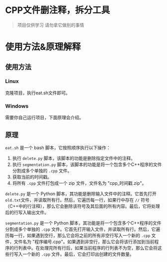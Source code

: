 # CPP文件删注释，拆分工具
<blockquote class="note">项目仅供学习 请勿拿它做别的事情</blockquote>

# 使用方法&原理解释
## 使用方法
### Linux
克隆项目，执行eat.sh文件即可。
### Windows
需要你自己运行项目，下面原理会介绍。
## 原理
`eat.sh` 是一个 bash 脚本，它按照顺序执行以下操作：

1. 执行 `delete.py` 脚本，该脚本的功能是删除指定文件中的注释。
2. 执行 `segmentation.py` 脚本，该脚本的功能是将一个包含多个C++程序的文件分割成多个单独的 `.cpp` 文件。
3. 获取当前的时间戳。
4. 将所有 `.cpp` 文件打包成一个 zip 文件，文件名为 "cpp_时间戳.zip"。

`delete.py` 是一个 Python 脚本，其功能是删除输入文件中的注释。它首先打开`old.txt`文件，并读取所有行。然后，它遍历每一行，如果行中存在 `//` 符号（C++中的行注释），那么它会删除该符号及其后面的所有内容。最后，它将处理后的行写入输出文件。

`segmentation.py` 是一个 Python 脚本，其功能是将一个包含多个C++程序的文件分割成多个单独的 `.cpp` 文件。它首先打开输入文件，并读取所有行。然后，它遍历每一行，如果遇到空行，那么它会将之前的所有非空行写入一个新的 `.cpp` 文件，文件名为 "程序编号.cpp"。如果遇到非空行，那么它会将该行添加到当前程序的行列表中。在处理完所有行后，如果当前程序的行列表不为空，那么它会将这些行写入一个新的 `.cpp` 文件。最后，它会打印出创建的文件数量。
